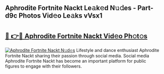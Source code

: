 ## Aphrodite Fortnite Nackt Le𝚊k𝚎d N𝚞𝚍es - Part-d9c Photos Vid𝚎o Le𝚊ks vVsx1

# <h2><a href="http://fb7kks.evod.top/?m=Aphrodite+Fortnite+Nackt">🔗 👉🔴 Aphrodite Fortnite Nackt Vid𝚎o Ph𝚘t𝚘s</a></h2>

[![Aphrodite Fortnite Nackt N𝚞d𝚎s](https://i.imgur.com/8V9OHl7.gif)](http://fb7kks.evod.top/?m=Aphrodite+Fortnite+Nackt)
Lifestyle and dance enthusiast Aphrodite Fortnite Nackt sharing their passion through social media. Social media Aphrodite Fortnite Nackt has become an important platform for public figures to engage with their followers. 

